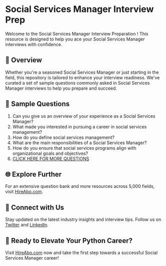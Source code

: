 # Social Services Manager Interview Prep

Welcome to the Social Services Manager Interview Preparation ! This resource is designed to help you ace your Social Services Manager interviews with confidence.

## 🚀 Overview

Whether you're a seasoned Social Services Manager or just starting in the field, this repository is tailored to enhance your interview readiness. We've curated a set of sample questions commonly asked in Social Services Manager interviews to help you prepare and succeed.

## 📝 Sample Questions

1. Can you give us an overview of your experience as a Social Services Manager?
2. What made you interested in pursuing a career in social services management?
3. How do you define social services management?
4. What are the main responsibilities of a Social Services Manager?
5. How do you ensure that social services programs align with organizational goals and objectives?
6. [CLICK HERE FOR MORE QUESTIONS](https://hireabo.com/job/7_0_44/Social%20Services%20Manager)

## 🌐 Explore Further

For an extensive question bank and more resources across 5,000 fields, visit [HireAbo.com](https://www.hireabo.com).

## 📱 Connect with Us

Stay updated on the latest industry insights and interview tips. Follow us on [Twitter](https://twitter.com/hireabo) and [LinkedIn](https://www.linkedin.com/in/hire-abo-3609972a8/).

## 🚀 Ready to Elevate Your Python Career?

Visit [HireAbo.com](https://www.hireabo.com) now and take the first step towards a successful Social Services Manager career!